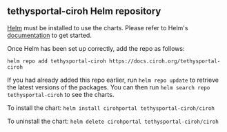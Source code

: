 ## tethysportal-ciroh Helm repository

[Helm](https://helm.sh) must be installed to use the charts. Please refer to
Helm's [documentation](https://helm.sh/docs) to get started.

Once Helm has been set up correctly, add the repo as follows:

`helm repo add tethysportal-ciroh https://docs.ciroh.org/tethysportal-ciroh`

If you had already added this repo earlier, run `helm repo update` to retrieve the latest versions of the packages. You can then run `helm search repo tethysportal-ciroh` to see the charts.

To install the chart: `helm install cirohportal tethysportal-ciroh/ciroh`

To uninstall the chart: `helm delete cirohportal tethysportal-ciroh/ciroh`

